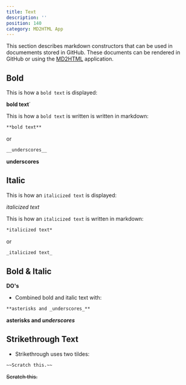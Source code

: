 ```yaml
---
title: Text
description: ''
position: 140
category: MD2HTML App
---
```


This section describes markdown constructors that can be used in documements stored in GitHub. These documents can be rendered in GitHub or using the [MD2HTML](https://markdown.standardshub.io/md2html-overview) application. 
## Bold
This is how a `bold text` is displayed:

**bold text**´

This is how a `bold text` is written is written in markdown:

```md
**bold text**
```
or

```md
__underscores__
```

__underscores__

## Italic

This is how an `italicized text` is displayed:

_italicized text_

This is how an `italicized text` is written in markdown:

```md
*italicized text*
```
or
```md
_italicized text_
```

## Bold & Italic

**DO's**

* Combined bold and italic text with:

```md
**asterisks and _underscores_**
```

**asterisks and _underscores_**

## Strikethrough Text

* Strikethrough uses two tildes:

```md
~~Scratch this.~~
```

~~Scratch this.~~